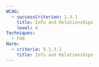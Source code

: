 ```yaml
---
WCAG:
  - successCriterion: 1.3.1
    title: Info and Relationships
    level: A
Techniques:
  - F46
Norm:
  - criteria: 9.1.3.1
    title: Info and Relationships
---
```

